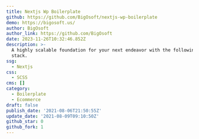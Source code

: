 ```yaml
---
title: Nextjs Wp Boilerplate
github: https://github.com/BigOsoft/nextjs-wp-boilerplate
demo: https://bigosoft.us/
author: BigOsoft
author_link: https://github.com/BigOsoft
date: 2023-11-26T10:32:46.852Z
description: >-
  A highly scalable foundation for your next endeavor with the following tech
  stack.
ssg:
  - Nextjs
css:
  - SCSS
cms: []
category:
  - Boilerplate
  - Ecommerce
draft: false
publish_date: '2021-08-06T21:50:55Z'
update_date: '2021-08-09T09:10:50Z'
github_star: 0
github_fork: 1
---
```

